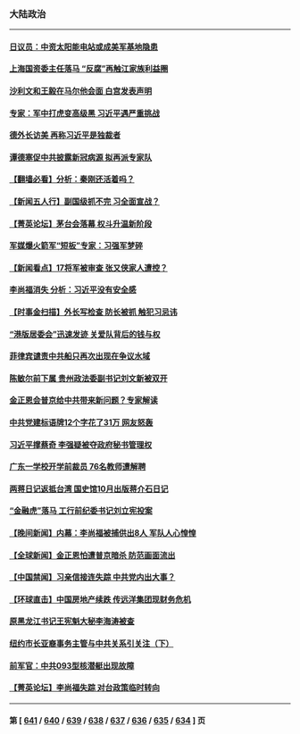### 大陆政治
---
#### [日议员：中资太阳能电站或成美军基地隐患](../../pages/ncid277/n14075677.md) 
#### [上海国资委主任落马 “反腐”再触江家族利益圈](../../pages/ncid277/n14075693.md) 
#### [沙利文和王毅在马尔他会面 白宫发表声明](../../pages/ncid277/n14075654.md) 
#### [专家：军中打虎变高级黑 习近平遇严重挑战](../../pages/ncid277/n14075512.md) 
#### [德外长访美 再称习近平是独裁者](../../pages/ncid277/n14075605.md) 
#### [谭德塞促中共披露新冠病源 拟再派专家队](../../pages/ncid277/n14075549.md) 
#### [【翻墙必看】分析：秦刚还活着吗？](../../pages/ncid277/n14075376.md) 
#### [【新闻五人行】副国级抓不完 习全面宣战？](../../pages/ncid277/n14075303.md) 
#### [【菁英论坛】茅台会落幕 权斗升温新阶段](../../pages/ncid277/n14075195.md) 
#### [军媒爆火箭军“短板”专家：习强军梦碎](../../pages/ncid277/n14074550.md) 
#### [【新闻看点】17将军被审查 张又侠家人遭控？](../../pages/ncid277/n14075253.md) 
#### [李尚福消失 分析：习近平没有安全感](../../pages/ncid277/n14075220.md) 
#### [【时事金扫描】外长写检查 防长被抓  触犯习忌讳](../../pages/ncid277/n14075190.md) 
#### [“港版居委会”迅速发迹 关爱队背后的钱与权](../../pages/ncid277/n14074547.md) 
#### [菲律宾谴责中共船只再次出现在争议水域](../../pages/ncid277/n14075188.md) 
#### [陈敏尔前下属 贵州政法委副书记刘文新被双开](../../pages/ncid277/n14075164.md) 
#### [金正恩会普京给中共带来新问题？专家解读](../../pages/ncid277/n14074726.md) 
#### [中共党建标语牌12个字花了31万 网友怒轰](../../pages/ncid277/n14075047.md) 
#### [习近平撑蔡奇 李强疑被夺政府秘书管理权](../../pages/ncid277/n14074942.md) 
#### [广东一学校开学前裁员 76名教师遭解聘](../../pages/ncid277/n14074948.md) 
#### [两蒋日记返抵台湾 国史馆10月出版蒋介石日记](../../pages/ncid277/n14074813.md) 
#### [“金融虎”落马 工行前纪委书记刘立宪投案](../../pages/ncid277/n14074924.md) 
#### [【晚间新闻】内幕：李尚福被捕供出8人 军队人心惶惶](../../pages/ncid277/n14074699.md) 
#### [【全球新闻】金正恩怕遭普京暗杀 防范画面流出](../../pages/ncid277/n14074887.md) 
#### [【中国禁闻】习亲信接连失踪 中共党内出大事？](../../pages/ncid277/n14074417.md) 
#### [【环球直击】中国房地产续跌 传远洋集团现财务危机](../../pages/ncid277/n14074419.md) 
#### [原黑龙江书记王宪魁大秘李海涛被查](../../pages/ncid277/n14074828.md) 
#### [纽约市长亚裔事务主管与中共关系引关注（下）](../../pages/ncid277/n14074829.md) 
#### [前军官：中共093型核潜艇出现故障](../../pages/ncid277/n14074761.md) 
#### [【菁英论坛】李尚福失踪 对台政策临时转向](../../pages/ncid277/n14074711.md) 

---
#### 第 [ [641](./641.md) / [640](./640.md) / [639](./639.md) / [638](./638.md) / [637](./637.md) / [636](./636.md) / [635](./635.md) / [634](./634.md) ] 页
